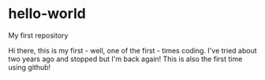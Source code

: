 # hello-world
My first repository

Hi there, this is my first - well, one of the first - times coding. I've tried about two years ago and stopped but I'm back again! This is also the first time using github!
